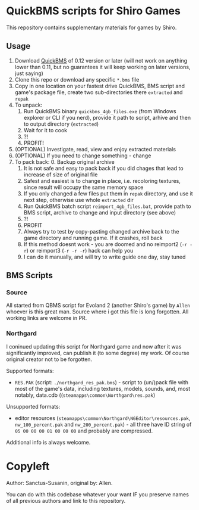 # QuickBMS scripts for Shiro Games

This repository contains supplementary materials for games by Shiro.

## Usage

1. Download [QuickBMS](https://aluigi.altervista.org/quickbms.htm) of 0.12 version or later (will not work on anything lower than 0.11, but no guarantees it will keep working on later versions, just saying)
2. Clone this repo or download any specific `*.bms` file
3. Copy in one location on your fastest drive QuickBMS, BMS script and game's package file, create two sub-directories there `extracted` and `repak`
4. To unpack:
	1. Run QuickBMS binary `quickbms_4gb_files.exe` (from Windows explorer or CLI if you nerd), provide it path to script, arhive and then to output directory (`extracted`)
	2. Wait for it to cook
	3. ?!
	4. PROFIT!
5. (OPTIONAL) Investigate, read, view and enjoy extracted materials
6. (OPTIONAL) If you need to change something - change
7. To pack back:
	0. Backup original archive
	1. It is not safe and easy to pack back if you did chages that lead to increase of size of original file
	2. Safest and easiest is to change in place, i.e. recoloring textures, since result will occupy the same memory space
	3. If you only changed a few files put them in `repak` directory, and use it next step, otherwise use whole `extracted` dir
	4. Run QuickBMS batch script `reimport_4gb_files.bat`, provide path to BMS script, archive to change and input directory (see above)
	5. ?!
	6. PROFIT
	7. Always try to test by copy-pasting changed archive back to the game directory and running game. If it crashes, roll back
	8. If this method doesnt work - you are doomed and no reimport2 (`-r -r`) or reimport3 (`-r -r -r`) hack can help you
	9. I can do it manually, and will try to write guide one day, stay tuned

## BMS Scripts
### Source

All started from QBMS script for Evoland 2 (another Shiro's game) by `Allen` whoever is this great man.
Source where i got this file is long forgotten. All working links are welcome in PR.

### Northgard
I coninued updating this script for Northgard game and now after it was significantly improved, can publish it (to some degree) my work.
Of course original creator not to be forgotten.

Supported formats:
- `RES.PAK` (script: `./northgard_res_pak.bms`) - script to (un/)pack file with most of the game's data, including textures, models, sounds, and, most notably, data.cdb ((`steamapps\common\Northgard\res.pak`)

Unsupported formats:
- editor resources (`steamapps\common\Northgard\NGEditor\resources.pak`, `nw_100_percent.pak` and `nw_200_percent.pak`) - all three have ID string of `05 00 00 00 01 00 00 00` and probably are compressed.

Additional info is always welcome.

# Copyleft
Author: Sanctus-Susanin, original by: Allen.

You can do with this codebase whatever your want IF you preserve names of all previous authors and link to this repository.